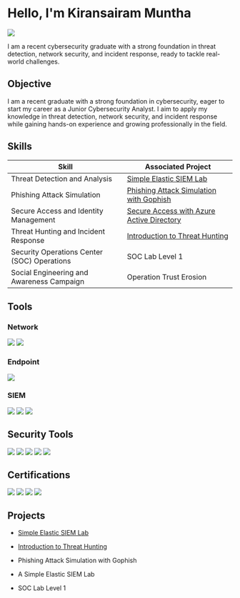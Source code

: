 # Hello, I'm Kiransairam Muntha
<a href="https://www.linkedin.com/in/kiransairammuntha/"><img src="https://img.shields.io/badge/-LinkedIn-0072b1?&style=for-the-badge&logo=linkedin&logoColor=white" /></a>



I am a recent cybersecurity graduate with a strong foundation in threat detection, network security, and incident response, ready to tackle real-world challenges.


## Objective


I am a recent graduate with a strong foundation in cybersecurity, eager to start my career as a Junior Cybersecurity Analyst. I aim to apply my knowledge in threat detection, network security, and incident response while gaining hands-on experience and growing professionally in the field.



## Skills


| Skill                                         | Associated Project         |
|-----------------------------------------------|----------------------------|
| Threat Detection and Analysis                 | <a href="https://github.com/kiransairammuntha/Secure-Access-with-Azure-Active-Directory/blob/main/README.md">Simple Elastic SIEM Lab</a>|
| Phishing Attack Simulation                    | <a href="https://alphasec.io/phishing-attack-simulation-with-gophish/">Phishing Attack Simulation with Gophish</a>|
| Secure Access and Identity Management         | <a href="https://coursera.org/verify/E47BYKJ7FW2N ">Secure Access with Azure Active Directory</a>|
| Threat Hunting and Incident Response          | <a href="https://github.com/kiransairammuntha/Introduction-to-Threat-Hunting/blob/main/README.md">Introduction to Threat Hunting</a>|
| Security Operations Center (SOC) Operations                 | SOC Lab Level 1|
| Social Engineering and Awareness Campaign     | Operation Trust Erosion|

## Tools


### Network
<div>
    <img src="https://img.shields.io/badge/-Wireshark-1679A7?&style=for-the-badge&logo=Wireshark&logoColor=white" /> <img src="https://img.shields.io/badge/-Nmap-000000?&style=for-the-badge&logo=Nmap&logoColor=white" />
</div>

### Endpoint
<div>
    <img src="https://img.shields.io/badge/-Microsoft_Defender_for_Endpoint-00A4EF?&style=for-the-badge&logo=Microsoft&logoColor=white" />
</div>

### SIEM
<div>
    <img src="https://img.shields.io/badge/-Microsoft_Sentinel-0078D4?&style=for-the-badge&logo=Microsoft&logoColor=white" />
    <img src="https://img.shields.io/badge/-Splunk-000000?&style=for-the-badge&logo=Splunk&logoColor=white" />
    <img src="https://img.shields.io/badge/-Elastic-005571?&style=for-the-badge&logo=Elastic&logoColor=white" /> 
</div>

## Security Tools
<div> 
     <img src="https://img.shields.io/badge/-Splunk-000000?&style=for-the-badge&logo=Splunk&logoColor=white" /> <img src="https://img.shields.io/badge/-Kali_Linux-557C7B?&style=for-the-badge&logo=Kali&logoColor=white" /> <img src="https://img.shields.io/badge/-Burp_Suite-9B4F96?&style=for-the-badge&logo=Burp&logoColor=white" /> <img src="https://img.shields.io/badge/-FTK_Imager-00B9E4?&style=for-the-badge&logo=FTK&logoColor=white" />
  <img src="https://img.shields.io/badge/-Azure_AD-0078D4?&style=for-the-badge&logo=Microsoft&logoColor=white" />
</div>

## Certifications

<div> <img src="https://img.shields.io/badge/-Microsoft_Cybersecurity_Analyst-0078D4?&style=for-the-badge&logo=Microsoft&logoColor=white" /> <img src="https://img.shields.io/badge/-Cisco_Certified_Ethical_Hacker_(CEH)-000000?&style=for-the-badge&logo=Cisco&logoColor=white" /> <img src="https://img.shields.io/badge/-Certified_in_Cybersecurity_(CC)-00618C?&style=for-the-badge&logo=ISC2&logoColor=white" /> <img src="https://img.shields.io/badge/-Google_Cybersecurity_Professional_Certificate-4285F4?&style=for-the-badge&logo=Google&logoColor=white" />

## Projects

- <a href="https://github.com/kiransairammuntha/Secure-Access-with-Azure-Active-Directory/blob/main/README.md">Simple Elastic SIEM Lab</a>

- <a href="https://github.com/kiransairammuntha/Introduction-to-Threat-Hunting/blob/main/README.md">Introduction to Threat Hunting</a>

- Phishing Attack Simulation with Gophish

- A Simple Elastic SIEM Lab

- SOC Lab Level 1
